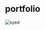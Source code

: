 # portfolio
![syed](https://github.com/user-attachments/assets/24db65f5-1a70-4d01-bad1-234eb3697c66)
